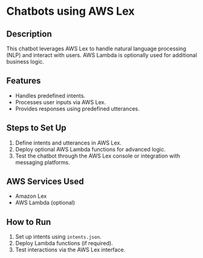 # Chatbots using AWS Lex

## Description
This chatbot leverages AWS Lex to handle natural language processing (NLP) and interact with users. AWS Lambda is optionally used for additional business logic.

## Features
- Handles predefined intents.
- Processes user inputs via AWS Lex.
- Provides responses using predefined utterances.

## Steps to Set Up
1. Define intents and utterances in AWS Lex.
2. Deploy optional AWS Lambda functions for advanced logic.
3. Test the chatbot through the AWS Lex console or integration with messaging platforms.

## AWS Services Used
- Amazon Lex
- AWS Lambda (optional)

## How to Run
1. Set up intents using `intents.json`.
2. Deploy Lambda functions (if required).
3. Test interactions via the AWS Lex interface.
